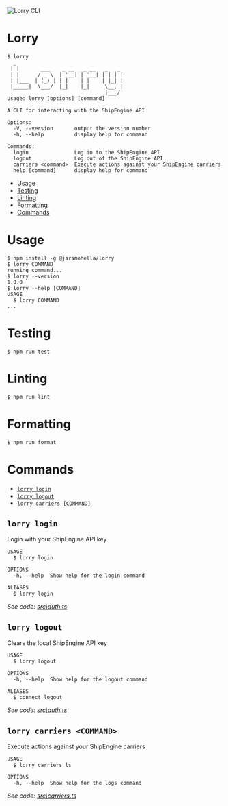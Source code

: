 ![Lorry CLI](https://s.clipartkey.com/mpngs/s/227-2275392_truck-lorry-clipart-black-and-white.png)

# Lorry

```sh-session
$ lorry
  _
 | |       ___    _ __   _ __   _   _
 | |      / _ \  | '__| | '__| | | | |
 | |___  | (_) | | |    | |    | |_| |
 |_____|  \___/  |_|    |_|     \__, |
                                |___/
Usage: lorry [options] [command]

A CLI for interacting with the ShipEngine API

Options:
  -V, --version       output the version number
  -h, --help          display help for command

Commands:
  login               Log in to the ShipEngine API
  logout              Log out of the ShipEngine API
  carriers <command>  Execute actions against your ShipEngine carriers
  help [command]      display help for command
```

<!-- toc -->
* [Usage](#usage)
* [Testing](#testing)
* [Linting](#linting)
* [Formatting](#formatting)
* [Commands](#commands)
<!-- tocstop -->

# Usage

<!-- usage -->
```sh-session
$ npm install -g @jarsmohella/lorry
$ lorry COMMAND
running command...
$ lorry --version
1.0.0
$ lorry --help [COMMAND]
USAGE
  $ lorry COMMAND
...
```
<!-- usagestop -->

# Testing

<!-- testing -->
```sh-session
$ npm run test
```
<!-- testingstop -->

# Linting

<!-- linting -->
```sh-session
$ npm run lint
```
<!-- lintingstop -->

# Formatting

<!-- formatting -->
```sh-session
$ npm run format
```
<!-- formattingstop -->

# Commands

<!-- commands -->
* [`lorry login`](#lorry-login)
* [`lorry logout`](#lorry-logout)
* [`lorry carriers [COMMAND]`](#lorry-carriers-command)

## `lorry login`

Login with your ShipEngine API key

```
USAGE
  $ lorry login

OPTIONS
  -h, --help  Show help for the login command

ALIASES
  $ lorry login
```

_See code: [src\auth.ts](https://github.com/MarshalJoe/lorry/blob/master/src/auth.ts#L9)_

## `lorry logout`

Clears the local ShipEngine API key

```
USAGE
  $ lorry logout

OPTIONS
  -h, --help  Show help for the logout command

ALIASES
  $ connect logout
```

_See code: [src\auth.ts](https://github.com/MarshalJoe/lorry/blob/master/src/auth.ts#L32)_

## `lorry carriers <COMMAND>`

Execute actions against your ShipEngine carriers

```
USAGE
  $ lorry carriers ls

OPTIONS
  -h, --help  Show help for the logs command
```

_See code: [src\carriers.ts](https://github.com/MarshalJoe/lorry/blob/master/src/carriers.ts#L10)_
<!-- commandsstop -->
